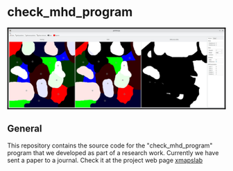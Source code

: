 # check_mhd_program
![example image](painting_program.jpg "check_mhd_program")

## General
This repository contains the source code for the "check_mhd_program" program that we developed as part of a research work. Currently we have sent a paper to a journal. 
Check it at the project web page [xmapslab](https://calipso.ugr.es/xmapslab.org)


